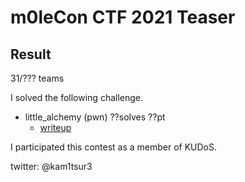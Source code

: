 # m0leCon CTF 2021 Teaser

## Result
31/??? teams

I solved the following challenge.

* little_alchemy (pwn) ??solves ??pt
	* [writeup](https://github.com/kam1tsur3/2021_CTF/blob/master/m0lecon/pwn/little_alchemy/README.md)

I participated this contest as a member of KUDoS.

twitter: @kam1tsur3
